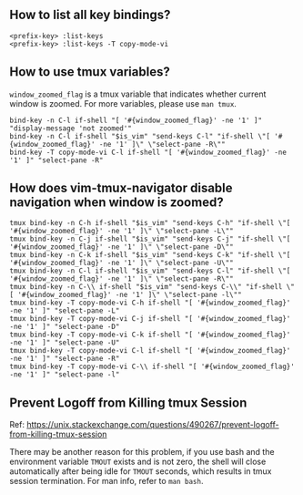 ## How to list all key bindings?

```
<prefix-key> :list-keys
<prefix-key> :list-keys -T copy-mode-vi
```

## How to use tmux variables?

`window_zoomed_flag` is a tmux variable that indicates whether current window is zoomed.
For more variables, please use `man tmux`.

```
bind-key -n C-l if-shell "[ '#{window_zoomed_flag}' -ne '1' ]" "display-message 'not zoomed'"
bind-key -n C-l if-shell "$is_vim" "send-keys C-l" "if-shell \"[ '#{window_zoomed_flag}' -ne '1' ]\" \"select-pane -R\""
bind-key -T copy-mode-vi C-l if-shell "[ '#{window_zoomed_flag}' -ne '1' ]" "select-pane -R"
```

## How does vim-tmux-navigator disable navigation when window is zoomed?

```
tmux bind-key -n C-h if-shell "$is_vim" "send-keys C-h" "if-shell \"[ '#{window_zoomed_flag}' -ne '1' ]\" \"select-pane -L\""
tmux bind-key -n C-j if-shell "$is_vim" "send-keys C-j" "if-shell \"[ '#{window_zoomed_flag}' -ne '1' ]\" \"select-pane -D\""
tmux bind-key -n C-k if-shell "$is_vim" "send-keys C-k" "if-shell \"[ '#{window_zoomed_flag}' -ne '1' ]\" \"select-pane -U\""
tmux bind-key -n C-l if-shell "$is_vim" "send-keys C-l" "if-shell \"[ '#{window_zoomed_flag}' -ne '1' ]\" \"select-pane -R\""
tmux bind-key -n C-\\ if-shell "$is_vim" "send-keys C-\\" "if-shell \"[ '#{window_zoomed_flag}' -ne '1' ]\" \"select-pane -l\""
tmux bind-key -T copy-mode-vi C-h if-shell "[ '#{window_zoomed_flag}' -ne '1' ]" "select-pane -L"
tmux bind-key -T copy-mode-vi C-j if-shell "[ '#{window_zoomed_flag}' -ne '1' ]" "select-pane -D"
tmux bind-key -T copy-mode-vi C-k if-shell "[ '#{window_zoomed_flag}' -ne '1' ]" "select-pane -U"
tmux bind-key -T copy-mode-vi C-l if-shell "[ '#{window_zoomed_flag}' -ne '1' ]" "select-pane -R"
tmux bind-key -T copy-mode-vi C-\\ if-shell "[ '#{window_zoomed_flag}' -ne '1' ]" "select-pane -l"
```

## Prevent Logoff from Killing tmux Session

Ref: https://unix.stackexchange.com/questions/490267/prevent-logoff-from-killing-tmux-session

There may be another reason for this problem, if you use bash and the environment variable
`TMOUT` exists and is not zero, the shell will close automatically after being idle for `TMOUT`
seconds, which results in tmux session termination. For man info, refer to `man bash`.
